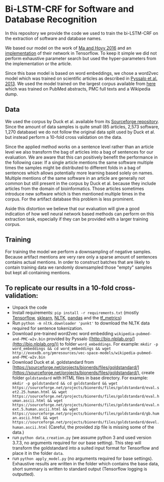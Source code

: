 # Bi-LSTM-CRF for Software and Database Recognition

In this repository we provide the code we used to train the bi-LSTM-CRF on the extraction of software and database names.

We based our model on the work of [Ma and Hovy 2016](https://arxiv.org/pdf/1603.01354.pdf) and an [implementation](https://github.com/guillaumegenthial/sequence_tagging) of their network in Tensorflow.
To keep it simple we did not perform exhaustive parameter search but used the hyper-parameters from the implementation or the article. 

Since this base model is based on word embeddings, we chose a word2vec model which was trained on scientific articles as described in [Pyssalo et al. 2013](http://bio.nlplab.org/pdf/pyysalo13literature.pdf).
We used the model trained on the largest corpus available from [here](http://bio.nlplab.org/) which was trained on PubMed abstracts, PMC full texts and a Wikipedia dump. 

## Data 
We used the corpus by Duck et al. available from its [Sourceforge repository](https://sourceforge.net/projects/bionerds/files/). 
Since the amount of data samples is quite small (85 articles, 2,573 software, 1,270 database) we do not follow the original data split used by Duck et al. but instead perform a 10-fold cross validation on the data. 

Since the applied method works on a sentence level rather than an article level we also transform the bag of articles into a bag of sentences for our evaluation.
We are aware that this can positively benefit the performance in the following case:
If a single article mentions the same software multiple times the samples might be distributed to different folds in a bag of sentences which allows potentially more learning based solely on names. 
Multiple mentions of the same software in an article are generally not common but still present in the corpus by Duck et al. because they include articles from the domain of bioinformatics. 
Those articles sometimes introduce new software which is then mentioned multiple times in the corpus. 
For the artifact database this problem is less prominent.

Aside this distortion we believe that our evaluation will give a good indication of how well neural network based methods can perform on this extraction task, especially if they can be provided with a larger training corpus.  

## Training
For training the model we perform a downsampling of negative samples.
Because artifact mentions are very rare only a sparse amount of sentences contains actual mentions.
In order to construct batches that are likely to contain training data we randomly downsampled those "empty" samples but kept all containing mentions.

## To replicate our results in a 10-fold cross-validation: 
- Unpack the code 
- Install requirements: `pip install -r requirements.txt` (mostly [Tensorflow](https://www.tensorflow.org/), [sklearn](https://scikit-learn.org/stable/), [NLTK](https://www.nltk.org/), [pandas](https://pandas.pydata.org/) and the [tf_metrics](https://github.com/guillaumegenthial/tf_metrics))
- Run `python -m nltk.downloader 'punkt'` to download the NLTK data required for sentence tokenization.
- Download pre-trained word2vec word embedding `wikipedia-pubmed-and-PMC-w2v.bin` provided by Pyssalo ([http://bio.nlplab.org/](http://bio.nlplab.org/)) to folder `word_embeddings`. For example: `mkdir -p word_embeddings && cd word_embeddings && wget http://evexdb.org/pmresources/vec-space-models/wikipedia-pubmed-and-PMC-w2v.bin`
- Download Duck et al. goldstandard from [https://sourceforge.net/projects/bionerds/files/goldstandard/](https://sourceforge.net/projects/bionerds/files/goldstandard/), create folder `goldstandard` with HTML files in base directory. For example: `mkdir -p goldstandard && cd goldstandard && wget https://sourceforge.net/projects/bionerds/files/goldstandard/eval.set2.25.human.html && wget https://sourceforge.net/projects/bionerds/files/goldstandard/eval.human.ascii.html && wget https://sourceforge.net/projects/bionerds/files/goldstandard/eval.next.5.human.ascii.html && wget https://sourceforge.net/projects/bionerds/files/goldstandard/gb.human.ascii.html && wget https://sourceforge.net/projects/bionerds/files/goldstandard/devel.human.ascii.html` (Careful, the provided zip file is missing some of the data.)
- run `python data_creation.py` (we assume python 3 and used version 3.7.3, no arguments required for our base setting). This step will transform the goldstandard into a suited input format for Tensorflow and place it in the folder `data`.
- run `python apply_model.py` (no arguments required for base settings). Exhaustive results are written in the folder which contains the base data, short summary is written to standard output (Tensorflow logging is outputted).
